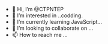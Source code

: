 - 👋 Hi, I’m @CTPNTEP
- 👀 I’m interested in ..codding.
- 🌱 I’m currently learning JavaScript...
- 💞️ I’m looking to collaborate on ...
- 📫 How to reach me ...

<!---
CTPNTEP/CTPNTEP is a ✨ special ✨ repository because its `README.md` (this file) appears on your GitHub profile.
You can click the Preview link to take a look at your changes.
--->
